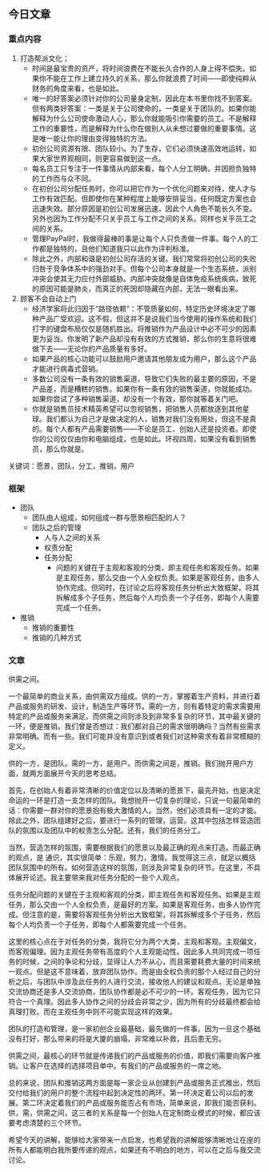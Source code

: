 ## 今日文章

### 重点内容

1. 打造帮派文化；
	- 时间是最宝贵的资产，将时间浪费在不能长久合作的人身上得不偿失。如果你不能在工作上建立持久的关系，那么你就浪费了时间——即使纯粹从财务的角度来看，也是如此。
	- 唯一的好答案必须针对你的公司量身定制，因此在本书里你找不到答案。但有两类好答案：一类是关于公司使命的，一类是关于团队的。如果你能解释为什么公司使命激动人心，那么你就能吸引你需要的员工。不是解释工作的重要性，而是解释为什么你在做别人从未想过要做的重要事情。这是唯一能让你的理由变得独特的方法。
	- 初创公司资源有限、团队较小。为了生存，它们必须快速高效地运转，如果大家世界观相同，则更容易做到这一点。
	- 每名员工只专注于一件事情从内部来看，每个人分工明确，并因担负独特的工作而与众不同。
	- 在初创公司分配任务时，你可以把它作为一个优化问题来对待，使人才与工作有效匹配。但即使你在某种程度上能够安排妥当，任何既定方案也会迅速失效。部分原因是初创公司发展迅速，因此个人角色不能长久不变。另外也因为工作分配不只关乎员工与工作之间的关系，同样也关乎员工之间的关系。
	- 管理PayPal时，我做得最棒的事是让每个人只负责做一件事。每个人的工作都是独特的，且他们知道我只以此作为评判标准。
	- 除此之外，内部和谐是初创公司存活的关键。我们常常将初创公司的失败归咎于竞争体系中的强劲对手。但每个公司本身就是一个生态系统，派别冲突会使其无力应付外部威胁。内部冲突就像是自体免疫系统疾病，致死的原因可能是肺炎，而真正的死因却隐藏在内部，无法一眼看出来。
2. 顾客不会自动上门
	- 经济学家将此归因于“路径依赖”：不管质量如何，特定历史环境决定了哪种产品广受欢迎。这不假，但这并不是说我们当今使用的操作系统和我们打字的键盘布局仅仅是随机胜出。将推销作为产品设计中必不可少的因素更为妥当。你发明了新产品却没有有效的方式推销，那么你的生意将很难做下去——无论你的产品质量有多好。
	- 如果产品的核心功能可以鼓励用户邀请其他朋友成为用户，那么这个产品才能进行病毒式营销。
	- 多数公司没有一条有效的销售渠道，导致它们失败的最主要的原因，不是产品差，而是糟糕的销售。如果你有一条有效的销售渠道，你就能成功。如果你尝试了多种销售渠道，却没有一个有效，那你就等着关门吧。
	- 你就是销售员技术精英希望可以忽视销售，把销售人员都放逐到其他星球。我们都认为自己才是做决定的人，销售对我们没有用处，但这不是真的。每个人都有产品需要销售——不论是员工、创始人还是投资者。即使你的公司仅仅由你和电脑组成，也是如此。环视四周，如果没有看到销售员，那么你就是。

关键词：愿景，团队，分工，推销，用户

### 框架

- 团队
	- 团队由人组成，如何组成一群与愿景相匹配的人？
	- 团队之后的管理
		- 人与人之间的关系
		- 权责分配
		- 任务分配
			- 问题的关键在于主观和客观的分类，即主观任务和客观任务。如果是主观任务，那么交由一个人全权负责。如果是客观任务，由多人协作完成。但同时，在讨论之后将客观任务分析出大致框架，将其拆解成多个子任务，然后每个人均负责一个子任务，即每个人需要完成一个任务。
- 推销
	- 推销的重要性
	- 推销的几种方式

### 文章

供需之间。

一个最简单的商业关系，由供需双方组成。供的一方，掌握着生产资料，并进行着产品或服务的研发、设计，制造生产等环节。需的一方，则有着特定的需求需要用特定的产品或服务来满足。而供需之间则涉及到非常多复杂的环节，其中最关键的一环，便是推销。我们曾是否想过：我们都对自己的需求很明确吗？当然有些需求非常明确。而有一些。我们可能并没有意识到或者我们对这种需求有着非常模糊的定义。

供的一方，是团队。需的一方，是用户。而供需之间是，推销。我们抛开用户方面，就两方面展开今天的思考总结。

首先，在创始人有着非常清晰的价值定位以及清晰的愿景下，最先开始，也是决定命运的一环是打造一支怎样的团队。我想抛开一切复杂的理论，只说一句最简单的话：你需要一群对你的愿景抱有极大激情的人。当然，他们必须具有一定的才能。除此之外，团队组建好之后，要进行一系列的管理，运营。这其中包括怎样营造团队的氛围以及团队中的权责怎么分配。还有，我们的任务分工。

当然，营造怎样的氛围，需要根据我们的愿景以及最正确的观点来打造。而最正确的观点，是 通识，其实很简单：乐观，努力，激情。我觉得这三点，就足以概括团队氛围中的所有。如何营造这样的氛围，则涉及非常复杂的环节。在这里，不具体展开论述。我主要带来我对任务分配的一些个人观点。

任务分配问题的关键在于主观和客观的分类，即主观任务和客观任务。如果是主观任务，那么交由一个人全权负责，是最好的方案。如果是客观任务，由多人协作完成。但注意的是，需要将客观任务分析出大致框架，将其拆解成多个子任务，然后每个人均负责一个子任务，即每个人都需要完成一个任务。

这里的核心点在于对任务的分类，我将它分为两个大类，主观和客观。主观偏文，而客观偏理。因为主观任务带有高度的个人主观能动性。因此多人共同完成一项任务的时候，之间的争论和分歧，显得让人力不从心，而且需要耗费大量的时间来统一观点。但是这不意味着，放弃团队协作。而是由全权负责的那个人经过自己的分析之后，与团队中涉及此任务的人进行交流，接收他人的建议和观点。无论是单独交流协商还是多人交流协商，团队协作都是必不可少的一环。客观任务，因为它只符合一个真理。因此多人协作之间的分歧会非常之少，因为所有的分歧最终都会给真理打败。而在主观任务中则不可能实现这样的效果。

团队的打造和管理，是一家初创企业最基础，最先做的一件事。因为一旦这个基础没有打好，那么带来的将是大厦的崩塌，非常难以补救，且后患无穷。

供需之间，最核心的环节就是传递我们的产品或服务的价值，即我们需要向客户推销。让客户在选择的选择项目单中。有我们的产品或服务的一席之地。

总的来说，团队和推销这两方面是每一家企业从创建到产品或服务正式推出，然后交付给我们的用户的整个流程中起到决定性的两环。第一环决定着公司以后的发展。第二环决定着我们的产品或服务能否占有市场，简单来说，即我们能否获利。供，需，供需之间，这三者的关系是每一个创始人在定制商业模式的时候，都应该要考虑清楚的三个环节。

希望今天的讲解，能够给大家带来一点启发，也希望我的讲解能够清晰地让在座的所有人都能明白我所要传递的观点，如果还有不明白的地方，可以在之后与我交流讨论。
